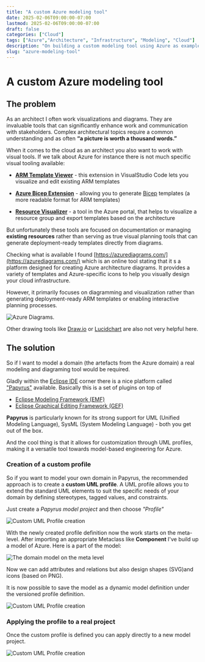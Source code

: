 ```yaml
---
title: "A custom Azure modeling tool"
date: 2025-02-06T09:00:00-07:00
lastmod: 2025-02-06T09:00:00-07:00
draft: false
categories: ["Cloud"]
tags: ["Azure","Architecture", "Infrastructure", "Modeling", "Cloud"]
description: "On building a custom modeling tool using Azure as example"
slug: "azure-modeling-tool"
---
```


# A custom Azure modeling tool

## The problem

As an architect I often work visualizations and diagrams. They are invaluable tools that can significantly enhance work and communication with stakeholders. Complex architectural topics require a common understanding and as often **“a picture is worth a thousand words.”**

When it comes to the cloud as an architect you also want to work with visual tools. If we talk about Azure for instance there is not much specific visual tooling available:

- **[ARM Template Viewer](https://learn.microsoft.com/en-us/answers/questions/370410/how-to-generate-architecture-diagram-from-azure-re)** - this extension in VisualStudio Code lets you visualize and edit existing ARM templates

- **[Azure Bicep Extension](https://zimmergren.net/generate-bicep-templates-from-existing-azure-resources-vscode/)** - allowing you to generate [Bicep](https://learn.microsoft.com/en-us/azure/azure-resource-manager/bicep/overview?tabs=bicep) templates (a more readable format for ARM templates)

- **[Resource Visualizer](https://learn.microsoft.com/en-us/answers/questions/370410/how-to-generate-architecture-diagram-from-azure-re)** - a tool in the Azure portal, that helps to visualize a resource group and export templates based on the architecture

But unfortunately these tools are focused on documentation or managing **existing resources** rather than serving as true visual planning tools that can generate deployment-ready templates directly from diagrams.

Checking what is available I found [https://azurediagrams.com/](https://azurediagrams.com/) which is an online tool stating that it s a platform designed for creating Azure architecture diagrams. It provides a variety of templates and Azure-specific icons to help you visually design your cloud infrastructure.

However, it primarily focuses on diagramming and visualization rather than generating deployment-ready ARM templates or enabling interactive planning processes. 

![Azure Diagrams.](../images/azurediagramscom.png)

Other drawing tools like [Draw.io](https://draw.io/) or [Lucidchart](https://www.lucidchart.com/) are also not very helpful here.

## The solution

So if I want to model a domain (the artefacts from the Azure domain) a real modeling and diagraming tool would be required.

Gladly within the [Eclipse IDE](https://www.eclipsel.org) corner there is a nice platform called ["Papyrus"](https://eclipse.dev/papyrus/) available. Basically this is a set of plugins on top of 
- [Eclipse Modeling Framework (EMF)](https://projects.eclipse.org/projects/modeling.emf.emf)
- [Eclipse Graphical Editing Framework (GEF)](https://projects.eclipse.org/projects/tools.gef)

**Papyrus** is particularly known for its strong support for UML (Unified Modeling Language), SysML (System Modeling Language) - both you get out of the box.

And the cool thing is that it allows for customization through UML profiles, making it a versatile tool towards model-based engineering for Azure.

### Creation of a custom profile

So if you want to model your own domain in Papyrus, the recommended approach is to create a **custom UML profile**. A UML profile allows you to extend the standard UML elements to suit the specific needs of your domain by defining stereotypes, tagged values, and constraints.

Just create a *Papyrus model project* and then choose *"Profile"*

![Custom UML Profile creation](../images/umlprofile.png)

With the newly created profile definition now the work starts on the meta-level. After importing an appropriate Metaclass like **Component** I've build up a model of Azure. Here is a part of the model:

![The domain model on the meta level](../images/azuredomainmodel.png)

Now we can add attributes and relations but also design shapes (SVG)and icons (based on PNG).

It is now possible to save the model as a dynamic model definition under the versioned profile definition. 

![Custom UML Profile creation](../images/profiledefinition.png)

### Applying the profile to a real project

Once the custom profile is defined you can apply directly to a new model project. 

![Custom UML Profile creation](../images/profileproperties.png)